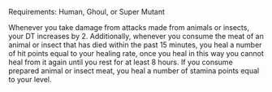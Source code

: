 Requirements: Human, Ghoul, or Super Mutant

Whenever you take damage from attacks made from animals or insects, your DT increases by 2. Additionally, whenever you consume the meat of an animal or insect that has died within the past 15 minutes, you heal a number of hit points equal to your healing rate, once you heal in this way you cannot heal from it again until you rest for at least 8 hours. If you consume prepared animal or insect meat, you heal a number of stamina points equal to your level.